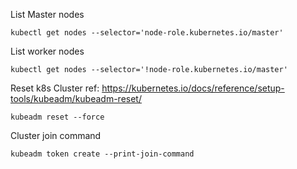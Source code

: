 List Master nodes
```
kubectl get nodes --selector='node-role.kubernetes.io/master'
```
List worker nodes
```
kubectl get nodes --selector='!node-role.kubernetes.io/master'
```
Reset k8s Cluster
ref: https://kubernetes.io/docs/reference/setup-tools/kubeadm/kubeadm-reset/
```
kubeadm reset --force
```
Cluster join command
```
kubeadm token create --print-join-command
```

